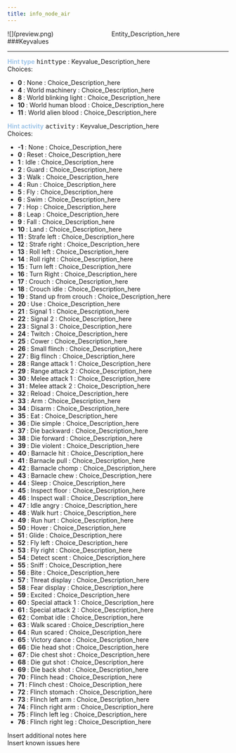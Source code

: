 ```yaml
---
title: info_node_air
---
```


<div class="container previewimg">
<div class="columns">
<div class="imagepadding column col-auto" markdown="1">![](preview.png)</div>
<div class="column">Entity_Description_here</div>
</div>
</div>
###Keyvalues
<hr>
<div class="entityentry" markdown="1">
<span style="color:#9fc5e8;"><b>Hint type</b></span> <kbd  class="tooltip" data-tooltip="Choices">hinttype</kbd> :
Keyvalue_Description_here
<div class="accordion">
<input type="checkbox" id="accordion-1" name="accordion-checkbox" hidden>
<label class="accordion-header" for="accordion-1">
<i class="icon icon-arrow-right mr-1"></i>
Choices:
</label>
<div class="accordion-body">
<ul>
<li><b>0 </b></span> : None : Choice_Description_here</li>
<li><b>4 </b></span> : World machinery : Choice_Description_here</li>
<li><b>8 </b></span> : World blinking light : Choice_Description_here</li>
<li><b>10 </b></span> : World human blood : Choice_Description_here</li>
<li><b>11 </b></span> : World alien blood : Choice_Description_here</li>
</ul>
</div>
</div>
</div>
<div class="entityentry" markdown="1">
<span style="color:#9fc5e8;"><b>Hint activity</b></span> <kbd  class="tooltip" data-tooltip="Choices">activity</kbd> :
Keyvalue_Description_here
<div class="accordion">
<input type="checkbox" id="accordion-2" name="accordion-checkbox" hidden>
<label class="accordion-header" for="accordion-2">
<i class="icon icon-arrow-right mr-1"></i>
Choices:
</label>
<div class="accordion-body">
<ul>
<li><b>-1 </b></span> : None : Choice_Description_here</li>
<li><b>0 </b></span> : Reset : Choice_Description_here</li>
<li><b>1 </b></span> : Idle : Choice_Description_here</li>
<li><b>2 </b></span> : Guard : Choice_Description_here</li>
<li><b>3 </b></span> : Walk : Choice_Description_here</li>
<li><b>4 </b></span> : Run : Choice_Description_here</li>
<li><b>5 </b></span> : Fly : Choice_Description_here</li>
<li><b>6 </b></span> : Swim : Choice_Description_here</li>
<li><b>7 </b></span> : Hop : Choice_Description_here</li>
<li><b>8 </b></span> : Leap : Choice_Description_here</li>
<li><b>9 </b></span> : Fall : Choice_Description_here</li>
<li><b>10 </b></span> : Land : Choice_Description_here</li>
<li><b>11 </b></span> : Strafe left : Choice_Description_here</li>
<li><b>12 </b></span> : Strafe right : Choice_Description_here</li>
<li><b>13 </b></span> : Roll left : Choice_Description_here</li>
<li><b>14 </b></span> : Roll right : Choice_Description_here</li>
<li><b>15 </b></span> : Turn left : Choice_Description_here</li>
<li><b>16 </b></span> : Turn Right : Choice_Description_here</li>
<li><b>17 </b></span> : Crouch : Choice_Description_here</li>
<li><b>18 </b></span> : Crouch idle : Choice_Description_here</li>
<li><b>19 </b></span> : Stand up from crouch : Choice_Description_here</li>
<li><b>20 </b></span> : Use : Choice_Description_here</li>
<li><b>21 </b></span> : Signal 1 : Choice_Description_here</li>
<li><b>22 </b></span> : Signal 2 : Choice_Description_here</li>
<li><b>23 </b></span> : Signal 3 : Choice_Description_here</li>
<li><b>24 </b></span> : Twitch : Choice_Description_here</li>
<li><b>25 </b></span> : Cower : Choice_Description_here</li>
<li><b>26 </b></span> : Small flinch : Choice_Description_here</li>
<li><b>27 </b></span> : Big flinch : Choice_Description_here</li>
<li><b>28 </b></span> : Range attack 1 : Choice_Description_here</li>
<li><b>29 </b></span> : Range attack 2 : Choice_Description_here</li>
<li><b>30 </b></span> : Melee attack 1 : Choice_Description_here</li>
<li><b>31 </b></span> : Melee attack 2 : Choice_Description_here</li>
<li><b>32 </b></span> : Reload : Choice_Description_here</li>
<li><b>33 </b></span> : Arm : Choice_Description_here</li>
<li><b>34 </b></span> : Disarm : Choice_Description_here</li>
<li><b>35 </b></span> : Eat : Choice_Description_here</li>
<li><b>36 </b></span> : Die simple : Choice_Description_here</li>
<li><b>37 </b></span> : Die backward : Choice_Description_here</li>
<li><b>38 </b></span> : Die forward : Choice_Description_here</li>
<li><b>39 </b></span> : Die violent : Choice_Description_here</li>
<li><b>40 </b></span> : Barnacle hit : Choice_Description_here</li>
<li><b>41 </b></span> : Barnacle pull : Choice_Description_here</li>
<li><b>42 </b></span> : Barnacle chomp : Choice_Description_here</li>
<li><b>43 </b></span> : Barnacle chew : Choice_Description_here</li>
<li><b>44 </b></span> : Sleep : Choice_Description_here</li>
<li><b>45 </b></span> : Inspect floor : Choice_Description_here</li>
<li><b>46 </b></span> : Inspect wall : Choice_Description_here</li>
<li><b>47 </b></span> : Idle angry : Choice_Description_here</li>
<li><b>48 </b></span> : Walk hurt : Choice_Description_here</li>
<li><b>49 </b></span> : Run hurt : Choice_Description_here</li>
<li><b>50 </b></span> : Hover : Choice_Description_here</li>
<li><b>51 </b></span> : Glide : Choice_Description_here</li>
<li><b>52 </b></span> : Fly left : Choice_Description_here</li>
<li><b>53 </b></span> : Fly right : Choice_Description_here</li>
<li><b>54 </b></span> : Detect scent : Choice_Description_here</li>
<li><b>55 </b></span> : Sniff : Choice_Description_here</li>
<li><b>56 </b></span> : Bite : Choice_Description_here</li>
<li><b>57 </b></span> : Threat display : Choice_Description_here</li>
<li><b>58 </b></span> : Fear display : Choice_Description_here</li>
<li><b>59 </b></span> : Excited : Choice_Description_here</li>
<li><b>60 </b></span> : Special attack 1 : Choice_Description_here</li>
<li><b>61 </b></span> : Special attack 2 : Choice_Description_here</li>
<li><b>62 </b></span> : Combat idle : Choice_Description_here</li>
<li><b>63 </b></span> : Walk scared : Choice_Description_here</li>
<li><b>64 </b></span> : Run scared : Choice_Description_here</li>
<li><b>65 </b></span> : Victory dance : Choice_Description_here</li>
<li><b>66 </b></span> : Die head shot : Choice_Description_here</li>
<li><b>67 </b></span> : Die chest shot : Choice_Description_here</li>
<li><b>68 </b></span> : Die gut shot : Choice_Description_here</li>
<li><b>69 </b></span> : Die back shot : Choice_Description_here</li>
<li><b>70 </b></span> : Flinch head : Choice_Description_here</li>
<li><b>71 </b></span> : Flinch chest : Choice_Description_here</li>
<li><b>72 </b></span> : Flinch stomach : Choice_Description_here</li>
<li><b>73 </b></span> : Flinch left arm : Choice_Description_here</li>
<li><b>74 </b></span> : Flinch right arm : Choice_Description_here</li>
<li><b>75 </b></span> : Flinch left leg : Choice_Description_here</li>
<li><b>76 </b></span> : Flinch right leg : Choice_Description_here</li>
</ul>
</div>
</div>
</div>
<div class="notices blue">Insert additional notes here</div>
<div class="notices red">Insert known issues here</div>
